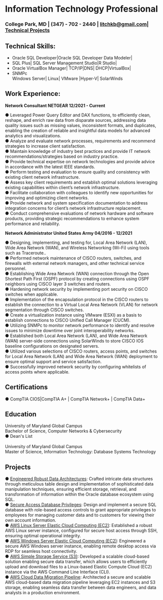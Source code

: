# Information Technology Professional
### College Park, MD | (347) - 702 - 2440 | litchkb@gmail.com|<br> [Technical Projects](https://github.com/KevinBL-DBA/Projects)

## Technical Skills: 

- Oracle SQL Developer|Oracle SQL Developer Data Modeler|
- SQL Plus| SQL Server Management Studio|R Studio|
- Oracle VirtualBox Manager| TCP/IP|DNS| DHCP|VirtualBox| 
- SNMPc <br>Windows Server| Linux| VMware |Hyper-V| SolarWinds

## Work Experience:

**Network Consultant NETGEAR 12/2021 - Current**    

●	Leveraged Power Query Editor and DAX functions, to efficiently clean, reshape, and enrich raw data from disparate sources, addressing data quality issues such as missing values, inconsistent formats, and duplicates, enabling the creation of reliable and insightful data models for advanced analytics and visualizations.<br>
●	Analyze and evaluate network processes, requirements and recommend strategies to increase client satisfaction. <br>
●	Maintain knowledge of industry best practices and provide IT network recommendations/strategies based on industry practice.<br>
●	Provide technical expertise on network technologies and provide advice in accordance with the latest IEEE standards.<br>
●	Perform testing and evaluation to ensure quality and consistency with existing client network infrastructure. <br>
●	Assess key client requirements and establish optimal solutions leveraging existing capabilities within client’s network infrastructure. <br>
●	Facilitate collaboration with colleagues to identify new opportunities for improving and optimizing client networks.<br>
●	Provide network and system specification documentation to address integration concerns for client’s network infrastructure replacement. <br>
●	Conduct comprehensive evaluations of network hardware and software products, providing strategic recommendations to enhance system performance and reliability.<br>

**Network Administrator United States Army 04/2016 - 12/2021**

●	Designing, implementing, and testing for, Local Area Network (LAN), Wide Area Network (WAN), and Wireless Networking (Wi-Fi) using tools such as Traceroute..<br>
●	Performed network maintenance of CISCO routers, switches, and firewalls with external network managers, and other technical service personnel.<br>
●	Establishing Wide Area Network (WAN) connection through the Open Shortest Path First (OSPF) protocol by creating connections using OSPF neighbors using CISCO layer 3 switches and routers.<br>
●	Hardening network security by implementing port security on CISCO switches when applicable. <br>
●	Implementation of the encapsulation protocol in the CISCO routers to establish the connection to a Virtual Local Area Network (VLAN) for network segmentation through CISCO switches. <br>
●	Create a virtualization instance using VMware (ESXI) as a basis to establish connections to CISCO Unified Call Manager (CUCM).<br>
●	Utilizing SNMPc to monitor network performance to identify and resolve issues to minimize downtime over joint interoperability networks. <br>
●	Established both Local Area Network (LAN), and Wide Area Network (WAN) server-side connections using SolarWinds to store CISCO IOS baseline configurations on designated servers. <br>
●	Utilized various selections of CISCO routers, access points, and switches for  Local Area Network (LAN) and Wide Area Network (WAN) deployment to ensure optimal support and service satisfaction. <br>
●	Successfully improved network security by configuring whitelists of access points where applicable. <br>
## Certifications

●	CompTIA CIOS|CompTIA A+ | CompTIA Network+ | CompTIA Data+

## Education

University of Maryland Global Campus <br>
Bachelor of Science, Computer Networks & Cybersecurity<br>
●	Dean's List<br><br>
University of Maryland Global Campus<br>
Master of Science, Information Technology: Database Systems Technology<br>

## Projects

●	[Engineered Robust Data Architectures](https://github.com/KevinBL-DBA/Projects/tree/main/DDL_DML%20Project%20Showcase): Crafted intricate data structures through meticulous table design and implementation of sophisticated data manipulation techniques, ensuring efficient storage, retrieval, and transformation of information within the Oracle database ecosystem using SQL.<br>
●	[Secure Access Database Privileges](https://github.com/KevinBL-DBA/Projects/tree/main/DBA%20Least%20Privilege%20Project%20Showcase): Design and implement a secure SQL database with role-based access controls to grant appropriate privileges to employees for managing customer data and to customers for viewing their own account information.<br>
●	[AWS Linux Server Elastic Cloud Computing (EC2)](https://github.com/KevinBL-DBA/Projects/blob/main/AWS%20Project%20Showcase/AWS%20EC2%20Linux%20OS.docx): Established a robust AWS Linux server instance, configured for secure host access through SSH, ensuring optimal operational integrity.<br>
●	[AWS Windows Server Elastic Cloud Computing (EC2)](https://github.com/KevinBL-DBA/Projects/blob/main/AWS%20Project%20Showcase/AWS%20EC2%20Windows%20OS.docx): Engineered a secure AWS Windows server instance, enabling remote desktop access via RDP for seamless host connectivity.<br>
●	[AWS Simple Storage Service (S3)](https://github.com/KevinBL-DBA/Projects/blob/main/AWS%20Project%20Showcase/AWS%20S3%20Bucket.docx): Developed a scalable cloud-based solution enabling secure data transfer, which allows users to efficiently upload and download files to a Linux-based Elastic Compute Cloud (EC2) instance via the AWS Command Line Interface (CLI).<br>
●	[AWS Cloud Data Migration Pipeline](https://github.com/KevinBL-DBA/Projects/blob/main/AWS%20Project%20Showcase/AWS%20EC2%20and%20S3%20Use%20Case.docx): Architected a secure and scalable AWS cloud-based data migration pipeline leveraging EC2 instances and S3 storage, enabling seamless data transfer between data engineers, and data analysts in a production environment.<br>
